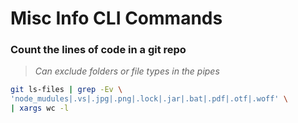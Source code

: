 # Misc Info CLI Commands

### Count the lines of code in a git repo
>_Can exclude folders or file types in the pipes_

```sh
git ls-files | grep -Ev \
'node_mudules|.vs|.jpg|.png|.lock|.jar|.bat|.pdf|.otf|.woff' \
| xargs wc -l
```
